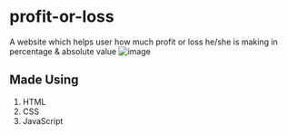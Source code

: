 # profit-or-loss
A website which helps user how much profit or loss he/she is making in percentage &amp; absolute value
![image](https://user-images.githubusercontent.com/54218987/191432240-510a84c0-b82b-467a-8107-2ee423a8c9ee.png)

## Made Using
1. HTML
2. CSS
3. JavaScript
